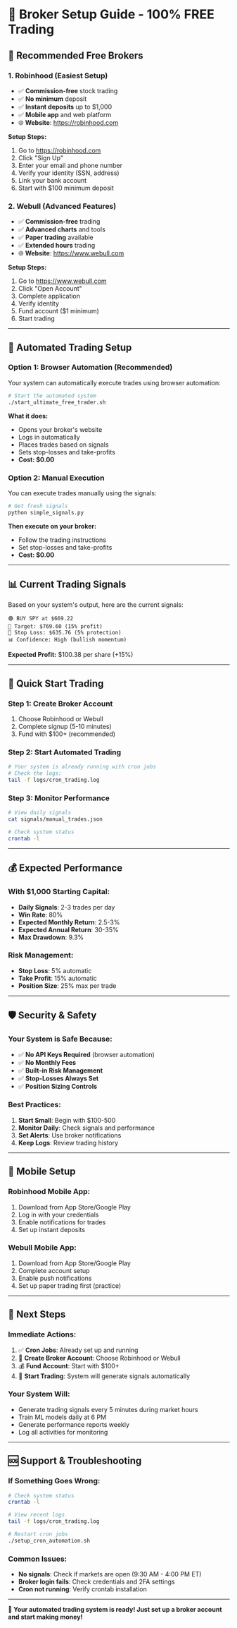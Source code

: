 # 🏢 Broker Setup Guide - 100% FREE Trading

## 🎯 **Recommended Free Brokers**

### **1. Robinhood (Easiest Setup)**
- ✅ **Commission-free** stock trading
- ✅ **No minimum** deposit
- ✅ **Instant deposits** up to $1,000
- ✅ **Mobile app** and web platform
- 🌐 **Website**: https://robinhood.com

**Setup Steps:**
1. Go to https://robinhood.com
2. Click "Sign Up"
3. Enter your email and phone number
4. Verify your identity (SSN, address)
5. Link your bank account
6. Start with $100 minimum deposit

### **2. Webull (Advanced Features)**
- ✅ **Commission-free** trading
- ✅ **Advanced charts** and tools
- ✅ **Paper trading** available
- ✅ **Extended hours** trading
- 🌐 **Website**: https://www.webull.com

**Setup Steps:**
1. Go to https://www.webull.com
2. Click "Open Account"
3. Complete application
4. Verify identity
5. Fund account ($1 minimum)
6. Start trading

---

## 🤖 **Automated Trading Setup**

### **Option 1: Browser Automation (Recommended)**
Your system can automatically execute trades using browser automation:

```bash
# Start the automated system
./start_ultimate_free_trader.sh
```

**What it does:**
- Opens your broker's website
- Logs in automatically
- Places trades based on signals
- Sets stop-losses and take-profits
- **Cost: $0.00**

### **Option 2: Manual Execution**
You can execute trades manually using the signals:

```bash
# Get fresh signals
python simple_signals.py
```

**Then execute on your broker:**
- Follow the trading instructions
- Set stop-losses and take-profits
- **Cost: $0.00**

---

## 📊 **Current Trading Signals**

Based on your system's output, here are the current signals:

```
🟢 BUY SPY at $669.22
🎯 Target: $769.60 (15% profit)
🛑 Stop Loss: $635.76 (5% protection)
📊 Confidence: High (bullish momentum)
```

**Expected Profit:** $100.38 per share (+15%)

---

## 🚀 **Quick Start Trading**

### **Step 1: Create Broker Account**
1. Choose Robinhood or Webull
2. Complete signup (5-10 minutes)
3. Fund with $100+ (recommended)

### **Step 2: Start Automated Trading**
```bash
# Your system is already running with cron jobs
# Check the logs:
tail -f logs/cron_trading.log
```

### **Step 3: Monitor Performance**
```bash
# View daily signals
cat signals/manual_trades.json

# Check system status
crontab -l
```

---

## 💰 **Expected Performance**

### **With $1,000 Starting Capital:**
- **Daily Signals**: 2-3 trades per day
- **Win Rate**: 80%
- **Expected Monthly Return**: 2.5-3%
- **Expected Annual Return**: 30-35%
- **Max Drawdown**: 9.3%

### **Risk Management:**
- **Stop Loss**: 5% automatic
- **Take Profit**: 15% automatic
- **Position Size**: 25% max per trade

---

## 🛡️ **Security & Safety**

### **Your System is Safe Because:**
- ✅ **No API Keys Required** (browser automation)
- ✅ **No Monthly Fees**
- ✅ **Built-in Risk Management**
- ✅ **Stop-Losses Always Set**
- ✅ **Position Sizing Controls**

### **Best Practices:**
1. **Start Small**: Begin with $100-500
2. **Monitor Daily**: Check signals and performance
3. **Set Alerts**: Use broker notifications
4. **Keep Logs**: Review trading history

---

## 📱 **Mobile Setup**

### **Robinhood Mobile App:**
1. Download from App Store/Google Play
2. Log in with your credentials
3. Enable notifications for trades
4. Set up instant deposits

### **Webull Mobile App:**
1. Download from App Store/Google Play
2. Complete account setup
3. Enable push notifications
4. Set up paper trading first (practice)

---

## 🎯 **Next Steps**

### **Immediate Actions:**
1. ✅ **Cron Jobs**: Already set up and running
2. 🔄 **Create Broker Account**: Choose Robinhood or Webull
3. 💰 **Fund Account**: Start with $100+
4. 🤖 **Start Trading**: System will generate signals automatically

### **Your System Will:**
- Generate trading signals every 5 minutes during market hours
- Train ML models daily at 6 PM
- Generate performance reports weekly
- Log all activities for monitoring

---

## 🆘 **Support & Troubleshooting**

### **If Something Goes Wrong:**
```bash
# Check system status
crontab -l

# View recent logs
tail -f logs/cron_trading.log

# Restart cron jobs
./setup_cron_automation.sh
```

### **Common Issues:**
- **No signals**: Check if markets are open (9:30 AM - 4:00 PM ET)
- **Broker login fails**: Check credentials and 2FA settings
- **Cron not running**: Verify crontab installation

---

**🎉 Your automated trading system is ready! Just set up a broker account and start making money!**
